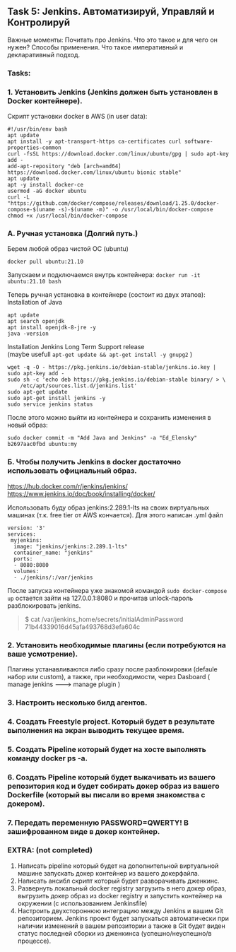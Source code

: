 ##  Task 5: Jenkins. Автоматизируй, Управляй и Контролируй
 
Важные моменты:
Почитать про Jenkins. Что это такое и для чего он нужен? Способы применения. Что такое императивный и декларативный подход. 
 
### Tasks: 
### 1. Установить Jenkins (Jenkins должен быть установлен в Docker контейнере). </br>

   Скрипт установки docker в AWS (in user data):
```   
#!/usr/bin/env bash
apt update
apt install -y apt-transport-https ca-certificates curl software-properties-common
curl -fsSL https://download.docker.com/linux/ubuntu/gpg | sudo apt-key add - 
add-apt-repository "deb [arch=amd64] https://download.docker.com/linux/ubuntu bionic stable"
apt update
apt -y install docker-ce
usermod -aG docker ubuntu
curl -L "https://github.com/docker/compose/releases/download/1.25.0/docker-compose-$(uname -s)-$(uname -m)" -o /usr/local/bin/docker-compose
chmod +x /usr/local/bin/docker-compose
```

### А. Ручная установка (Долгий путь.)
Берем любой образ чистой ОС (ubuntu)
```
docker pull ubuntu:21.10
```
Запускаем и подключаемся внутрь контейнера:
```docker run -it  ubuntu:21.10 bash```

Теперь ручная установка в контейнере (состоит из двух этапов): </br>
Installation of Java

```
apt update
apt search openjdk
apt install openjdk-8-jre -y
java -version
```
Installation Jenkins Long Term Support release </br>
(maybe usefull ```apt-get update && apt-get install -y gnupg2``` )


```
wget -q -O - https://pkg.jenkins.io/debian-stable/jenkins.io.key | sudo apt-key add -
sudo sh -c 'echo deb https://pkg.jenkins.io/debian-stable binary/ > \
    /etc/apt/sources.list.d/jenkins.list'
sudo apt-get update
sudo apt-get install jenkins -y
sudo service jenkins status
```
После этого можно выйти из контейнера и сохранить изменения в новый образ:
```
sudo docker commit -m "Add Java and Jenkins" -a "Ed_Elensky" b2697aac0fbd ubuntu:my
```


### Б. Чтобы получить Jenkins в docker достаточно использовать официальный образ.
https://hub.docker.com/r/jenkins/jenkins/ </br>
https://www.jenkins.io/doc/book/installing/docker/

Использовать буду образ jenkins:2.289.1-lts на своих виртуальных машинах (т.к. free tier от AWS кончается).
Для этого написан .yml файл</br>
```
version: '3'
services:
 myjenkins:
  image: "jenkins/jenkins:2.289.1-lts"
  container_name: "jenkins"
  ports:
  - 8080:8080
  volumes:
  - ./jenkins/:/var/jenkins
```

После запуска контейнера уже знакомой командой ```sudo docker-compose up``` 
остается зайти на 127.0.0.1:8080 и прочитав unlock-пароль разблокировать jenkins.
>$ cat /var/jenkins_home/secrets/initialAdminPassword </br>
71b44339016d45afa493768d3efa604c

### 2. Установить необходимые плагины (если потребуются на ваше усмотрение).
Плагины устанавливаются либо сразу после разблокировки (defaulе набор или custom), 
а также, при необходимости, через Dasboard ( manage jenkins ---> manage plugin )

### 3. Настроить несколько билд агентов.
### 4. Создать Freestyle project. Который будет в результате выполнения на экран выводить текущее время.
### 5. Создать Pipeline который будет на хосте выполнять команду docker ps -a.
### 6. Создать Pipeline который будет выкачивать из вашего репозитория код и будет собирать докер образ из вашего Dockerfile (который вы писали во время знакомства с докером).
### 7. Передать переменную PASSWORD=QWERTY! В зашифрованном виде в докер контейнер.
 
### EXTRA: (not completed)
1. Написать pipeline который будет на дополнительной виртуальной машине запускать докер контейнер из вашего докерфайла.
2. Написать ансибл скрипт который будет разворачивать дженкинс.
3. Развернуть локальный docker registry загрузить в него докер образ, выгрузить докер образ из docker registry и запустить контейнер на окружении (с использованием Jenkinsfile)
4. Настроить двухстороннюю интеграцию между Jenkins и вашим Git репозиторием. Jenkins проект будет запускаться автоматически при наличии изменений в вашем репозитории а также в Git будет виден статус последней сборки из дженкинса (успешно/неуспешно/в процессе).
